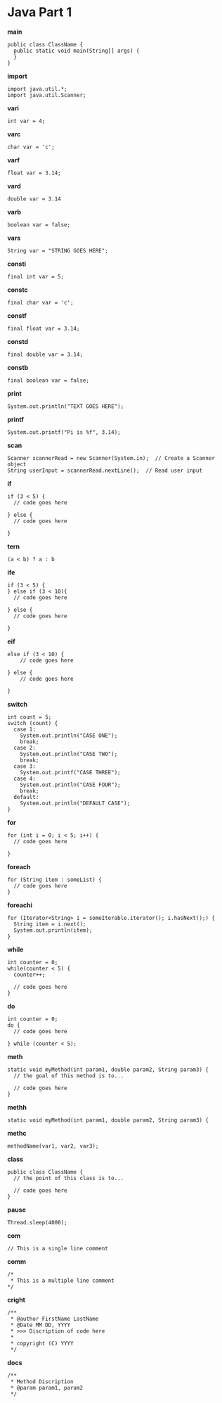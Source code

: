 # Java Part 1

**main**

```
public class ClassName {
  public static void main(String[] args) {
  }
}
```

**import**

```
import java.util.*;
import java.util.Scanner;
```

**vari**

```
int var = 4;
```

**varc**

```
char var = 'c';
```

**varf**

```
float var = 3.14;
```

**vard**

```
double var = 3.14
```

**varb**

```
boolean var = false;
```

**vars**

```
String var = "STRING GOES HERE";
```

**consti**

```
final int var = 5;
```

**constc**

```
final char var = 'c';
```

**constf**

```
final float var = 3.14;
```

**constd**

```
final double var = 3.14;
```

**constb**

```
final boolean var = false;
```

**print**

```
System.out.println("TEXT GOES HERE");
```

**printf**

```
System.out.printf("Pi is %f", 3.14);
```

**scan**

```
Scanner scannerRead = new Scanner(System.in);  // Create a Scanner object
String userInput = scannerRead.nextLine();  // Read user input
```

**if**

```
if (3 < 5) {
  // code goes here

} else {
  // code goes here

}
```

**tern**

```
(a < b) ? a : b
```

**ife**

```
if (3 < 5) {
} else if (3 < 10){
  // code goes here

} else {
  // code goes here

}
```

**eif**

```
else if (3 < 10) {
    // code goes here
    
} else {
    // code goes here
    
}
```

**switch**

```
int count = 5;
switch (count) {
  case 1:
    System.out.println("CASE ONE");
    break;
  case 2:
    System.out.println("CASE TWO");
    break;
  case 3:
    System.out.printf("CASE THREE");
  case 4:
    System.out.println("CASE FOUR");
    break;
  default:
    System.out.println("DEFAULT CASE");
}
```

**for**

```
for (int i = 0; i < 5; i++) {
  // code goes here

}
```

**foreach**

```
for (String item : someList) {
  // code goes here
}
```

**foreachi**

```
for (Iterator<String> i = someIterable.iterator(); i.hasNext();) {
  String item = i.next();
  System.out.println(item);
}
```

**while**

```
int counter = 0;
while(counter < 5) {
  counter++;

  // code goes here
}
```

**do**

```
int counter = 0;
do {
  // code goes here

} while (counter < 5);
```

**meth**

```
static void myMethod(int param1, double param2, String param3) {
  // the goal of this method is to...

  // code goes here
}
```

**methh**

```
static void myMethod(int param1, double param2, String param3) {
```

**methc**

```
methodName(var1, var2, var3);
```

**class**

```
public class ClassName {
  // the point of this class is to...

  // code goes here
}
```

**pause**

```
Thread.sleep(4000);
```

**com**

```
// This is a single line comment
```

**comm**

```
/*
 * This is a multiple line comment
*/
```

**cright**

```
/**
 * @author FirstName LastName
 * @Date MM DD, YYYY
 * >>> Discription of code here
 *
 * copyright (C) YYYY
 */
```

**docs**

```
/**
 * Method Discription
 * @param param1, param2
 */
```

